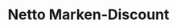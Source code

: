 ---
title: "Netto Marken-Discount"
url: /koeln/netto-marken-discount-merheimer-strasse/
shop: Supermarkt
---